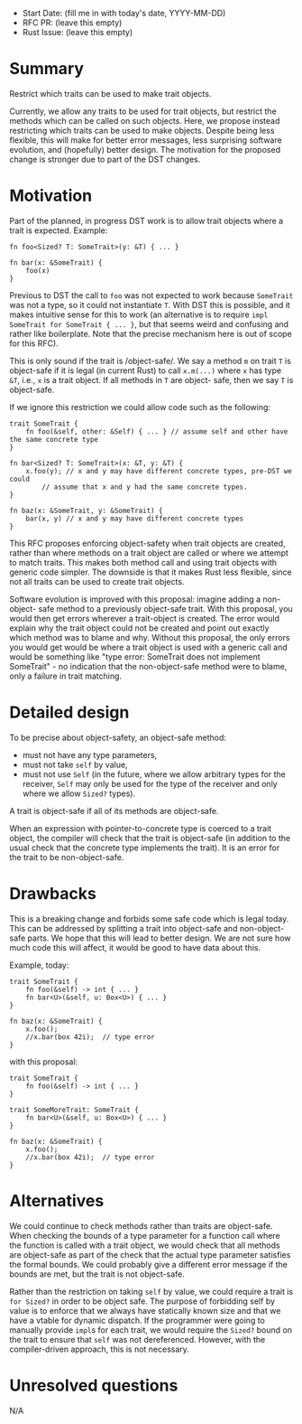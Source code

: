 - Start Date: (fill me in with today's date, YYYY-MM-DD)
- RFC PR: (leave this empty)
- Rust Issue: (leave this empty)

# Summary

Restrict which traits can be used to make trait objects.

Currently, we allow any traits to be used for trait objects, but restrict the
methods which can be called on such objects. Here, we propose instead
restricting which traits can be used to make objects. Despite being less
flexible, this will make for better error messages, less surprising software
evolution, and (hopefully) better design. The motivation for the proposed change
is stronger due to part of the DST changes.

# Motivation

Part of the planned, in progress DST work is to allow trait objects where a
trait is expected. Example:

```
fn foo<Sized? T: SomeTrait>(y: &T) { ... }

fn bar(x: &SomeTrait) {
    foo(x)
}
```

Previous to DST the call to `foo` was not expected to work because `SomeTrait`
was not a type, so it could not instantiate `T`. With DST this is possible, and
it makes intuitive sense for this to work (an alternative is to require `impl
SomeTrait for SomeTrait { ... }`, but that seems weird and confusing and rather
like boilerplate. Note that the precise mechanism here is out of scope for this
RFC).

This is only sound if the trait is /object-safe/. We say a method `m` on trait
`T` is object-safe if it is legal (in current Rust) to call `x.m(...)` where `x`
has type `&T`, i.e., `x` is a trait object. If all methods in `T` are object-
safe, then we say `T` is object-safe.

If we ignore this restriction we could allow code such as the following:

```
trait SomeTrait {
    fn foo(&self, other: &Self) { ... } // assume self and other have the same concrete type
}

fn bar<Sized? T: SomeTrait>(x: &T, y: &T) {
    x.foo(y); // x and y may have different concrete types, pre-DST we could
        // assume that x and y had the same concrete types.
}

fn baz(x: &SomeTrait, y: &SomeTrait) {
    bar(x, y) // x and y may have different concrete types
}
```

This RFC proposes enforcing object-safety when trait objects are created, rather
than where methods on a trait object are called or where we attempt to match
traits. This makes both method call and using trait objects with generic code
simpler. The downside is that it makes Rust less flexible, since not all traits
can be used to create trait objects.

Software evolution is improved with this proposal: imagine adding a non-object-
safe method to a previously object-safe trait. With this proposal, you would
then get errors wherever a trait-object is created. The error would explain why
the trait object could not be created and point out exactly which method was to
blame and why. Without this proposal, the only errors you would get would be
where a trait object is used with a generic call and would be something like
"type error: SomeTrait does not implement SomeTrait" - no indication that the
non-object-safe method were to blame, only a failure in trait matching.


# Detailed design

To be precise about object-safety, an object-safe method:
* must not have any type parameters,
* must not take `self` by value,
* must not use `Self` (in the future, where we allow arbitrary types for the
  receiver, `Self` may only be used for the type of the receiver and only where
  we allow `Sized?` types).

A trait is object-safe if all of its methods are object-safe.

When an expression with pointer-to-concrete type is coerced to a trait object,
the compiler will check that the trait is object-safe (in addition to the usual
check that the concrete type implements the trait). It is an error for the trait
to be non-object-safe.


# Drawbacks

This is a breaking change and forbids some safe code which is legal today. This
can be addressed by splitting a trait into object-safe and non-object-safe
parts. We hope that this will lead to better design. We are not sure how much
code this will affect, it would be good to have data about this.

Example, today:

```
trait SomeTrait {
    fn foo(&self) -> int { ... }
    fn bar<U>(&self, u: Box<U>) { ... }
}

fn baz(x: &SomeTrait) {
    x.foo();
    //x.bar(box 42i);  // type error
}

```

with this proposal:

```
trait SomeTrait {
    fn foo(&self) -> int { ... }
}

trait SomeMoreTrait: SomeTrait {
    fn bar<U>(&self, u: Box<U>) { ... }
}

fn baz(x: &SomeTrait) {
    x.foo();
    //x.bar(box 42i);  // type error
}
```


# Alternatives

We could continue to check methods rather than traits are object-safe. When
checking the bounds of a type parameter for a function call where the function
is called with a trait object, we would check that all methods are object-safe
as part of the check that the actual type parameter satisfies the formal bounds.
We could probably give a different error message if the bounds are met, but the
trait is not object-safe.

Rather than the restriction on taking `self` by value, we could require a trait
is `for Sized?` in order to be object safe. The purpose of forbidding self by
value is to enforce that we always have statically known size and that we have a
vtable for dynamic dispatch. If the programmer were going to manually provide
`impl`s for each trait, we would require the `Sized?` bound on the trait to
ensure that `self` was not dereferenced. However, with the compiler-driven
approach, this is not necessary.

# Unresolved questions

N/A
